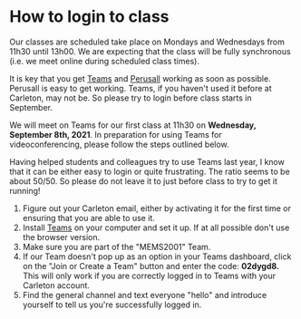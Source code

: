 # How to login to class

Our classes are scheduled take place on Mondays and Wednesdays from 11h30 until 13h00. We are expecting that the class will be fully synchronous \(i.e. we meet online during scheduled class times\). 

 It is key that you get [Teams](syllabus/digital-tools/ms-teams/) and [Perusall](syllabus/digital-tools/perusall.md) working as soon as possible. Perusall is easy to get working. Teams, if you haven't used it before at Carleton, may not be. So please try to login before class starts in September.

We will meet on Teams for our first class at 11h30 on **Wednesday, September 8th, 2021**. In preparation for using Teams for videoconferencing, please follow the steps outlined below.

Having helped students and colleagues try to use Teams last year, I know that it can be either easy to login or quite frustrating. The ratio seems to be about 50/50. So please do not leave it to just before class to try to get it running!

1. Figure out your Carleton email, either by activating it for the first time or ensuring that you are able to use it.
2. ​Install [Teams](syllabus/digital-tools/ms-teams/) on your computer and set it up. If at all possible don't use the browser version.
3. Make sure you are part of the "MEMS2001" Team.
4. If our Team doesn't pop up as an option in your Teams dashboard, click on the "Join or Create a Team" button and enter the code: **02dygd8.** This will only work if you are correctly logged in to Teams with your Carleton account.
5. Find the general channel and text everyone "hello" and introduce yourself to tell us you're successfully logged in.

